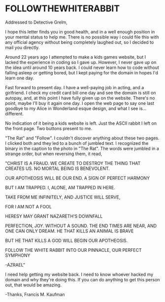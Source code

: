 # FOLLOWTHEWHITERABBIT

Addressed to Detective Grelm,

I hope this letter finds you in good health, and in a well enough position in your mental status to help me. There is no possible way i could file this with any official agency without being completely laughed out, so I decided to mail you directly.

Around 22 years ago I attempted to make a kids games website, but I lacked the experience in coding so I gave up. However, I never gave up on the idea until around 10 years back. I could never learn how to code without falling asleep or getting bored, but I kept paying for the domain in hopes I'd learn one day.

Fast forward to present day. I have a well-paying job in acting, and a girlfriend. I check my credit card bill one day and see the domain is still on autopay, and, at this point I have fully given up on the website. There's no point, maybe I'll buy it again one day. I open the web page to say one last goodbye to my Alice in Wonderland esque design, and what I see is... different.

No indication of it being a kids website is left. Just the ASCII rabbit I left on the front page. Two buttons present to me.

"The Rat" and "Follow". I couldn't discover anything about these two pages. I clicked both and they led to a bunch of jumbled text. I recognized the binary in the caption to the photo in "The Rat". The words were jumbled in a strange order, but when reversing them, it read,

"CHRIST IS A FRAUD. WE CREATE TO DESTROY THE THING THAT CREATES US. NO MORTAL BEING IS BENEVOLENT.

OUR APOTHEOSIS WILL BE OUR END. A SIGN OF PERFECT HARMONY

BUT I AM TRAPPED. I, ALONE, AM TRAPPED IN HERE.

TAKE FROM ME INFINITELY, AND JUSTICE WILL SERVE,

FOR I AM NOT A FOOL

HERESY MAY GRANT NAZARETH'S DOWNFALL

PERFECTION, JOY. WITHOUT A SOUND. THE END TIMES ARE NEAR, AND ONE CAN ONLY DREAM. HE THAT KILLS AN ANIMAL IS BRAVE

BUT HE THAT KILLS A GOD WILL BEGIN OUR APOTHEOSIS.

FOLLOW THE WHITE RABBIT INTO OUR PINNACLE, OUR PERFECT SYMPHONY

-AZRAEL"

I need help getting my website back. I need to know whoever hacked my domain and why they're doing this. If you can do anything to get this person out, that would be amazing.

-Thanks, Francis M. Kaufman

